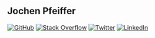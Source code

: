 ## Jochen Pfeiffer

[![GitHub](https://raw.githubusercontent.com/adamfairhead/webicons/master/webicons/webicon-github.svg)](https://github.com/jjochen)
[![Stack Overflow](https://raw.githubusercontent.com/adamfairhead/webicons/master/webicons/webicon-stackoverflow.svg)](https://stackoverflow.com/users/676613/jochen)
[![Twitter](https://raw.githubusercontent.com/adamfairhead/webicons/master/webicons/webicon-twitter.svg)](https://twitter.com/JochenPfeiffer)
[![LinkedIn](https://raw.githubusercontent.com/adamfairhead/webicons/master/webicons/webicon-linkedin.svg)](https://www.linkedin.com/in/jochenpfeiffer)
